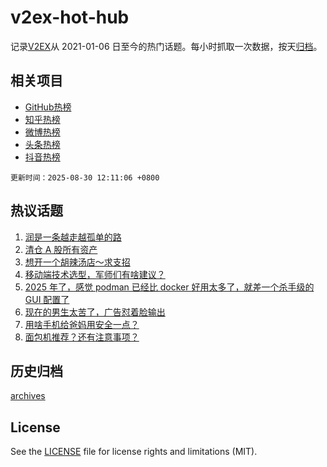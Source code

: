 # v2ex-hot-hub

 记录[V2EX](https://www.v2ex.com/)从 2021-01-06 日至今的热门话题。每小时抓取一次数据，按天[归档](archives)。
 
 ## 相关项目

- [GitHub热榜](https://github.com/snaildev/github-hot-hub)
- [知乎热榜](https://github.com/snaildev/zhihu-hot-hub)
- [微博热榜](https://github.com/snaildev/weibo-hot-hub)
- [头条热榜](https://github.com/snaildev/toutiao-hot-hub)
- [抖音热榜](https://github.com/snaildev/douyin-hot-hub)


 `更新时间：2025-08-30 12:11:06 +0800`

## 热议话题

1. [润是一条越走越孤单的路](https://www.v2ex.com/t/1155849)
1. [清仓 A 股所有资产](https://www.v2ex.com/t/1155795)
1. [想开一个胡辣汤店～求支招](https://www.v2ex.com/t/1155799)
1. [移动端技术选型，军师们有啥建议？](https://www.v2ex.com/t/1155817)
1. [2025 年了，感觉 podman 已经比 docker 好用太多了，就差一个杀手级的 GUI 配置了](https://www.v2ex.com/t/1155756)
1. [现在的男生太苦了，广告怼着脸输出](https://www.v2ex.com/t/1155766)
1. [用啥手机给爸妈用安全一点？](https://www.v2ex.com/t/1155914)
1. [面包机推荐？还有注意事项？](https://www.v2ex.com/t/1155757)

## 历史归档

[archives](archives)

## License

See the [LICENSE](LICENSE) file for license rights and limitations (MIT).
